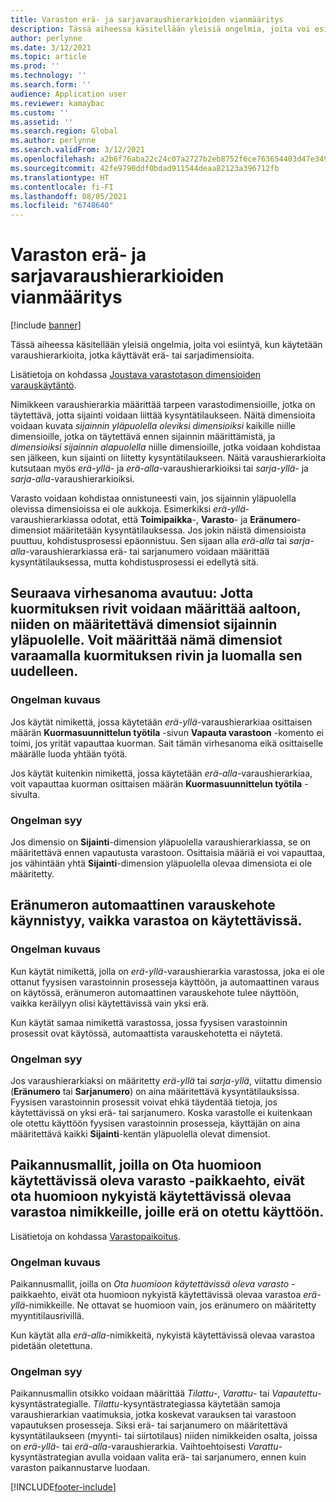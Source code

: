 ```yaml
---
title: Varaston erä- ja sarjavaraushierarkioiden vianmääritys
description: Tässä aiheessa käsitellään yleisiä ongelmia, joita voi esiintyä, kun käytetään varaushierarkioita, jotka käyttävät erä- tai sarjadimensioita.
author: perlynne
ms.date: 3/12/2021
ms.topic: article
ms.prod: ''
ms.technology: ''
ms.search.form: ''
audience: Application user
ms.reviewer: kamaybac
ms.custom: ''
ms.assetid: ''
ms.search.region: Global
ms.author: perlynne
ms.search.validFrom: 3/12/2021
ms.openlocfilehash: a2b6f76aba22c24c07a2727b2eb8752f6ce763654403d47e34932a21a776dccb
ms.sourcegitcommit: 42fe9790ddf0bdad911544deaa82123a396712fb
ms.translationtype: HT
ms.contentlocale: fi-FI
ms.lasthandoff: 08/05/2021
ms.locfileid: "6748640"
---
```

# <a name="troubleshoot-warehouse-batch-and-serial-reservation-hierarchies"></a>Varaston erä- ja sarjavaraushierarkioiden vianmääritys

[!include [banner](../includes/banner.md)]

Tässä aiheessa käsitellään yleisiä ongelmia, joita voi esiintyä, kun käytetään varaushierarkioita, jotka käyttävät erä- tai sarjadimensioita.

Lisätietoja on kohdassa [Joustava varastotason dimensioiden varauskäytäntö](flexible-warehouse-level-dimension-reservation.md).

Nimikkeen varaushierarkia määrittää tarpeen varastodimensioille, jotka on täytettävä, jotta sijainti voidaan liittää kysyntätilaukseen. Näitä dimensioita voidaan kuvata *sijainnin yläpuolella oleviksi dimensioiksi* kaikille niille dimensioille, jotka on täytettävä ennen sijainnin määrittämistä, ja *dimensioiksi sijainnin alapuolella* niille dimensioille, jotka voidaan kohdistaa sen jälkeen, kun sijainti on liitetty kysyntätilaukseen. Näitä varaushierarkioita kutsutaan myös *erä-yllä*- ja *erä-alla*-varaushierarkioiksi tai *sarja-yllä*- ja *sarja-alla*-varaushierarkioiksi.

Varasto voidaan kohdistaa onnistuneesti vain, jos sijainnin yläpuolella olevissa dimensioissa ei ole aukkoja. Esimerkiksi *erä-yllä*-varaushierarkiassa odotat, että **Toimipaikka**-, **Varasto**- ja **Eränumero**-dimensiot määritetään kysyntätilauksessa. Jos jokin näistä dimensioista puuttuu, kohdistusprosessi epäonnistuu. Sen sijaan alla *erä-alla* tai *sarja-alla*-varaushierarkiassa erä- tai sarjanumero voidaan määrittää kysyntätilauksessa, mutta kohdistusprosessi ei edellytä sitä.

## <a name="i-receive-the-following-error-message-to-be-assigned-to-wave-load-lines-must-specify-the-dimensions-above-the-location-to-assign-these-dimensions-reserve-and-recreate-the-load-line"></a>Seuraava virhesanoma avautuu: Jotta kuormituksen rivit voidaan määrittää aaltoon, niiden on määritettävä dimensiot sijainnin yläpuolelle. Voit määrittää nämä dimensiot varaamalla kuormituksen rivin ja luomalla sen uudelleen.

### <a name="issue-description"></a>Ongelman kuvaus

Jos käytät nimikettä, jossa käytetään *erä-yllä*-varaushierarkiaa osittaisen määrän **Kuormasuunnittelun työtila** -sivun **Vapauta varastoon** -komento ei toimi, jos yrität vapauttaa kuorman. Sait tämän virhesanoma eikä osittaiselle määrälle luoda yhtään työtä.

Jos käytät kuitenkin nimikettä, jossa käytetään *erä-alla*-varaushierarkiaa, voit vapauttaa kuorman osittaisen määrän **Kuormasuunnittelun työtila** -sivulta.

### <a name="issue-cause"></a>Ongelman syy

Jos dimensio on **Sijainti**-dimension yläpuolella varaushierarkiassa, se on määritettävä ennen vapautusta varastoon. Osittaisia määriä ei voi vapauttaa, jos vähintään yhtä **Sijainti**-dimension yläpuolella olevaa dimensiota ei ole määritetty.

## <a name="the-auto-reservation-prompt-for-a-batch-number-is-triggered-even-though-there-is-available-inventory"></a>Eränumeron automaattinen varauskehote käynnistyy, vaikka varastoa on käytettävissä.

### <a name="issue-description"></a>Ongelman kuvaus

Kun käytät nimikettä, jolla on *erä-yllä*-varaushierarkia varastossa, joka ei ole ottanut fyysisen varastoinnin prosesseja käyttöön, ja automaattinen varaus on käytössä, eränumeron automaattinen varauskehote tulee näyttöön, vaikka keräilyyn olisi käytettävissä vain yksi erä.

Kun käytät samaa nimikettä varastossa, jossa fyysisen varastoinnin prosessit ovat käytössä, automaattista varauskehotetta ei näytetä.

### <a name="issue-cause"></a>Ongelman syy

Jos varaushierarkiaksi on määritetty *erä-yllä* tai *sarja-yllä*, viitattu dimensio (**Eränumero** tai **Sarjanumero**) on aina määritettävä kysyntätilauksissa. Fyysisen varastoinnin prosessit voivat ehkä täydentää tietoja, jos käytettävissä on yksi erä- tai sarjanumero. Koska varastolle ei kuitenkaan ole otettu käyttöön fyysisen varastoinnin prosesseja, käyttäjän on aina määritettävä kaikki **Sijainti**-kentän yläpuolella olevat dimensiot.

## <a name="slotting-templates-that-have-the-consider-on-hand-slot-criterion-dont-consider-current-on-hand-inventory-for-batch-enabled-items"></a>Paikannusmallit, joilla on Ota huomioon käytettävissä oleva varasto -paikkaehto, eivät ota huomioon nykyistä käytettävissä olevaa varastoa nimikkeille, joille erä on otettu käyttöön.

Lisätietoja on kohdassa [Varastopaikoitus](warehouse-slotting.md).

### <a name="issue-description"></a>Ongelman kuvaus

Paikannusmallit, joilla on *Ota huomioon käytettävissä oleva varasto* -paikkaehto, eivät ota huomioon nykyistä käytettävissä olevaa varastoa *erä-yllä*-nimikkeille. Ne ottavat se huomioon vain, jos eränumero on määritetty myyntitilausrivillä.

Kun käytät alla *erä-alla*-nimikkeitä, nykyistä käytettävissä olevaa varastoa pidetään oletettuna.

### <a name="issue-cause"></a>Ongelman syy

Paikannusmallin otsikko voidaan määrittää *Tilattu*-, *Varattu*- tai *Vapautettu*-kysyntästrategialle. *Tilattu*-kysyntästrategiassa käytetään samoja varaushierarkian vaatimuksia, jotka koskevat varauksen tai varastoon vapautuksen prosesseja. Siksi erä- tai sarjanumero on määritettävä kysyntätilaukseen (myynti- tai siirtotilaus) niiden nimikkeiden osalta, joissa on *erä-yllä*- tai *erä-alla*-varaushierarkia. Vaihtoehtoisesti *Varattu*-kysyntästrategian avulla voidaan valita erä- tai sarjanumero, ennen kuin varaston paikannustarve luodaan.

[!INCLUDE[footer-include](../../includes/footer-banner.md)]

